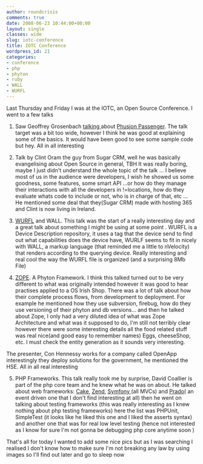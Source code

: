 ```yaml
---
author: roundcrisis
comments: true
date: 2008-06-23 10:44:00+00:00
layout: single
classes: wide
slug: iotc-conference
title: IOTC Conference
wordpress_id: 21
categories:
- conference
- php
- phyton
- ruby
- WALL
- WURFL
---
```


Last Thursday and Friday I was at the IOTC, an Open Source Conference. I went to a few talks  
  
1) Saw Geoffrey Grosenbach [talking ](http://iotc.firstport.ie/lecture/23/)about [Phusion Passenger](http://www.modrails.com/). The talk target was a bit too wide, however I think he was good at explaining some of the basics. It would have been good to see some sample code but hey. All in all interesting  
  
2) Talk by Clint Oram the guy from Sugar CRM, well he was basically evangelising about Open Source in general, TBH It was really boring, maybe I just didn't understand the whole topic of the talk ... I believe most of us in the audience were developers, I wish he showed us some goodness, some features, some smart API ...or how do they manage their interactions with all the developers in !=locations, how do they evaluate whats code to include or not, who is in charge of that, etc ...  
He mentioned some deal that they(Sugar CRM) made with hosting 365 and Clint is now living in Ireland.  
  
3) [WURFL](http://www.blogger.com/wurfl.sourceforge.net/) and WALL. This talk was the start of a really interesting day and a great talk about something I might be using at some point . WURFL is a Device Description repository, it uses a tag that the device send to find out what capabilities does the device have, WURLF seems to fit in nicely with WALL, a markup language (that reminded me a little to nVelocity) that renders according to the querying device. Really interesting and real cool the way the WURFL file is organized (and a surprising 8Mb File)  
  
4) [ZOPE](http://www.zope.org/). A Phyton Framework. I think this talked turned out to be very different to what was originally intended however it was good to hear practises applied to a OS Irish Shop. There was a lot of talk about how their complete process flows, from development to deployment. For example he mentioned how they use subversion, firebug, how do they use versioning of their phyton and db versions... and then he talked about Zope, I only had a very diluted idea of what was Zope Architecture and what was it supposed to do, I'm still not terribly clear however there were some interesting details all the food related stuff was real nice(and good easy to remember names) Eggs, cheeseShop, etc. I must check the entity generation as it sounds very interesting.  
  
The presenter, Con Hennessy works for a company called OpenApp interestingly they deploy solutions for the government, he mentioned the HSE. All in all real interesting  
  
5) PHP Frameworks. This talk really took me by surprise, David Coallier is part of the php core team and he knew what he was on about. He talked about web frameworks: [Cake](http://www.blogger.com/www.cakephp.org/), [Zend](http://www.zend.com/), [Symfony ](http://www.blogger.com/www.symfony-project.org/)(all MVCs) and [Prado](http://www.pradosoft.com/)( an event driven one that I don't find interesting at all) then he went on talking about testing frameworks (this was really interesting as I knew nothing about php testing frameworks) here the list was PHPUnit, SimpleTest (it looks like he liked this one and I liked the asserts syntax) and another one that was for real low level testing (hence not interested as I know for sure I'm not gonna be debugging php core anytime soon )  
  
  
That's all for today I wanted to add some nice pics but as I was searching I realised I don't know how to make sure I'm not breaking any law by using images so I'll find out later and go to sleep now
